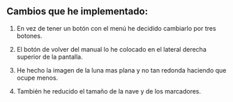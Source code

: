 ## Cambios que he implementado:

1) En vez de tener un botón con el menú he decidido cambiarlo por tres botones.

2) El botón de volver del manual lo he colocado en el lateral derecha superior de la pantalla.

3) He hecho la imagen de la luna mas plana y no tan redonda haciendo que ocupe menos.

4) También he reducido el tamaño de la nave y de los marcadores.
